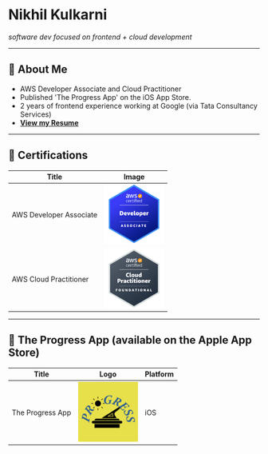 # Nikhil Kulkarni

_software dev focused on frontend + cloud development_

---

## 🌟 **About Me**

- AWS Developer Associate and Cloud Practitioner
- Published 'The Progress App' on the iOS App Store.
- 2 years of frontend experience working at Google (via Tata Consultancy Services)
- **[View my Resume](https://drive.google.com/file/d/1lEbvJPA_pyGYIsArTv9l0f1p0aD72H49/view?usp=sharing)**

---

## 🏅 **Certifications**

| Title                   | Image                                                                                                                                                                                                     |
| ----------------------- | --------------------------------------------------------------------------------------------------------------------------------------------------------------------------------------------------------- |
| AWS Developer Associate | <a href="https://www.credly.com/badges/b4223c18-fc3a-41dd-a26f-b322dca665e9/public_url"><img src="./aws-certified-developer-associate.png" alt="AWS Certified Developer Associate Badge" width="120"></a> |
| AWS Cloud Practitioner  | <a href="https://www.credly.com/badges/e8e133fc-b578-4d2c-b431-b92570de9597/public_url"><img src="./aws-certified-cloud-practitioner.png" alt="AWS Certified Cloud Practitioner Badge" width="120"> </a>  |

<!-- | Title                   | Image                                        |
| ----------------------- | -------------------------------------------- |
| AWS Developer Associate | ![](./aws-certified-developer-associate.png) |
| AWS Cloud Practitioner  | ![](./aws-certified-cloud-practitioner.png)  | -->

<!-- <div style="display: flex; flex-wrap: wrap; gap: 40px; align-items: center; justify-content: left;">
  <div style="display: flex; flex-direction: column; align-items: center;">
    <strong style="font-size: 16px; margin-bottom: 8px;">AWS Developer Associate</strong>
    <a href="https://www.credly.com/badges/b4223c18-fc3a-41dd-a26f-b322dca665e9/public_url">
      <img src="./aws-certified-developer-associate.png" alt="AWS Certified Developer Associate Badge" width="120">
    </a>
  </div>
  <div style="display: flex; flex-direction: column; align-items: center;">
    <strong style="font-size: 16px; margin-bottom: 8px;">AWS Cloud Practitioner</strong>
    <a href="https://www.credly.com/badges/e8e133fc-b578-4d2c-b431-b92570de9597/public_url">
      <img src="./aws-certified-cloud-practitioner.png" alt="AWS Certified Cloud Practitioner Badge" width="120">
    </a>
  </div>
</div> -->

<!-- ## 🏅 **Certifications**

<div style="display: flex; flex-wrap: wrap; gap: 40px; align-items: center;">
  <div style="text-align: center;">
    <strong style="font-size: 16px;">AWS Developer Associate</strong>
    <a href="https://www.credly.com/badges/b4223c18-fc3a-41dd-a26f-b322dca665e9/public_url">
      <img src="./aws-certified-developer-associate.png" alt="AWS Certified Developer Associate Badge" width="120">
    </a>
  </div>
  <div style="text-align: center;">
    <strong style="font-size: 16px;">AWS Cloud Practitioner</strong>
    <a href="https://www.credly.com/badges/e8e133fc-b578-4d2c-b431-b92570de9597/public_url">
      <img src="./aws-certified-cloud-practitioner.png" alt="AWS Certified Cloud Practitioner Badge" width="120">
    </a>
  </div>
</div> -->

<!-- <div style="display: flex; flex-wrap: wrap; gap: 20px; align-items: center;">
  <a href="https://www.credly.com/badges/b4223c18-fc3a-41dd-a26f-b322dca665e9/public_url" style="text-decoration: none;">
    <img src="https://img.shields.io/badge/AWS%20Certified-Developer%20Associate-orange?logo=amazonaws&style=flat-square" alt="AWS Certified Developer Associate Badge">
    <img src="./aws-certified-developer-associate.png" alt="AWS Certified Developer Associate Badge" width="100">
  </a>
  <a href="https://www.credly.com/badges/e8e133fc-b578-4d2c-b431-b92570de9597/public_url" style="text-decoration: none;">
    <img src="https://img.shields.io/badge/AWS%20Certified-Cloud%20Practitioner-orange?logo=amazonaws&style=flat-square" alt="AWS Certified Cloud Practitioner Badge">
    <img src="./aws-certified-cloud-practitioner.png" alt="AWS Certified Cloud Practitioner Badge" width="100">
  </a>
</div> -->

<!-- [![AWS Certified Developer Associate](https://img.shields.io/badge/AWS%20Certified-Developer%20Associate-orange?logo=amazonaws&style=flat-square)](https://www.credly.com/badges/b4223c18-fc3a-41dd-a26f-b322dca665e9/public_url)
![AWS Certified Developer Associate Badge](./aws-certified-developer-associate.png)
[![AWS Certified Cloud Practitioner](https://img.shields.io/badge/AWS%20Certified-Cloud%20Practitioner-orange?logo=amazonaws&style=flat-square)](https://www.credly.com/badges/e8e133fc-b578-4d2c-b431-b92570de9597/public_url)
![AWS Certified Cloud Practitioner Badge](./aws-certified-cloud-practitioner.png) -->

<!-- [![AWS Badge](https://img.shields.io/badge/AWS%20Certified-Developer%20Associate-orange?logo=amazonaws&style=flat-square)](https://www.credly.com/badges/b4223c18-fc3a-41dd-a26f-b322dca665e9/public_url) ![AWS Badge](https://img.shields.io/badge/AWS%20Certified-Cloud%20Practitioner-orange?logo=amazonaws&style=flat-square) [![AWS Badge](./aws-certified-developer-associate.png)](https://www.credly.com/badges/b4223c18-fc3a-41dd-a26f-b322dca665e9/public_url) ![AWS Badge](./aws-certified-cloud-practitioner.png) -->

<!-- ## 🏅 **Certifications**

![AWS Badge](https://img.shields.io/badge/AWS%20Certified-Developer%20Associate-orange?logo=amazonaws&style=flat-square)

<a href="https://www.credly.com/badges/b4223c18-fc3a-41dd-a26f-b322dca665e9/public_url">
  <img src="./aws-certified-developer-associate.png" alt="AWS Developer Associate Badge" width="200px"/>
</a>

![AWS Badge](https://img.shields.io/badge/AWS%20Certified-Cloud%20Practitioner-orange?logo=amazonaws&style=flat-square)

<a href="https://www.credly.com/badges/e8e133fc-b578-4d2c-b431-b92570de9597/public_url">
  <img src="aws-certified-cloud-practitioner.png" alt="AWS Cloud Practitioner Badge" width="200px"/>
</a> -->

---

## 📱 **The Progress App (available on the Apple App Store)**

| Title            | Logo                                                                                                                                                  | Platform |
| ---------------- | ----------------------------------------------------------------------------------------------------------------------------------------------------- | -------- |
| The Progress App | <a href="https://apps.apple.com/us/app/the-progress-app/id6503723392"><img src="./the-progress-app-logo.png" alt="The Progress App" width="120"/></a> | iOS      |

<!-- | The Progress App | <a href="https://apps.apple.com/us/app/the-progress-app/id6503723392"><img src="./the-progress-app-logo.png" alt="The Progress App" width="120"/></a> | iOS | -->

<!-- <div style="display: flex; flex-wrap: wrap; gap: 40px; align-items: center; justify-content: left;"> -->
<!-- <div> -->
